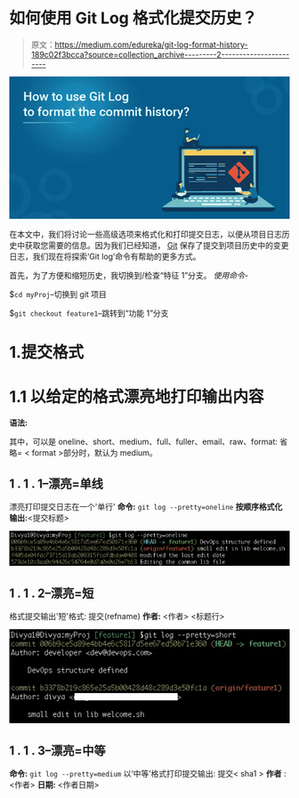 # 如何使用 Git Log 格式化提交历史？

> 原文：<https://medium.com/edureka/git-log-format-history-189c02f3bcca?source=collection_archive---------2----------------------->

![](img/a7dd382a39dce2ad045b4c507a7a75f5.png)

在本文中，我们将讨论一些高级选项来格式化和打印提交日志，以便从项目日志历史中获取您需要的信息。因为我们已经知道， [Git](https://www.edureka.co/blog/git-tutorial/) 保存了提交到项目历史中的变更日志，我们现在将探索‘Git log’命令有帮助的更多方式。

首先，为了方便和缩短历史，我切换到/检查“特征 1”分支。
*使用命令-*

$`cd myProj`–切换到 git 项目

$`git checkout feature1`–跳转到“功能 1”分支

# 1.提交格式

# 1.1 以给定的格式漂亮地打印输出内容

**语法:**

其中，<format>可以是 oneline、short、medium、full、fuller、email、raw、format: <string>省略= < format >部分时，默认为 medium。</string></format>

## 1 . 1 . 1–漂亮=单线

漂亮打印提交日志在一个'单行'
**命令:** `git log --pretty=oneline`
**按顺序格式化输出:**<sha1><ref names><提交标题>

![](img/fd729da2d6856627c0f392194fe79cb4.png)

## 1 . 1 . 2–漂亮=短

格式提交输出'短'格式:
提交<sha1>(refname)
**作者:** <作者>
<标题行>

![](img/b585a5fbf073a40aee26df59a9d29fe5.png)

## 1 . 1 . 3–漂亮=中等

**命令:** `git log --pretty=medium`
以‘中等’格式打印提交输出:
提交< sha1 >
**作者** : <作者>
**日期:** <作者日期>

<title line=""></p><p id="9839" class="pw-post-body-paragraph il im hh in b io ip iq ir is it iu iv iw ix iy iz ja jb jc jd je jf jg jh ji ha bi translated"><full commit="" message=""/></p><figure class="lh li lj lk fd ii er es paragraph-image"><div class="er es lq"><img src="img/616d2c4d6df212150440e7c46c0c3239.png" data-original-src="https://miro.medium.com/v2/resize:fit:1098/format:webp/0*Iyzb9QGLDckX-NHY.png"/></div></figure><h2 id="21d3" class="ks jq hh bd jr kt ku kv jv kw kx ky jz iw kz la kd ja lb lc kh je ld le kl lf bi translated">1 . 1 . 4–漂亮=饱满</h2><p id="68be" class="pw-post-body-paragraph il im hh in b io kn iq ir is ko iu iv iw kp iy iz ja kq jc jd je kr jg jh ji ha bi translated">命令:<code class="du jl jm jn jo b">git log --pretty=full</code> <br/>输出格式为:<br/>提交<sha1>(ref name)<br/><strong class="in hi">作者:</strong> <作者> <br/> <strong class="in hi">提交:</strong> <提交者></p><p id="15ba" class="pw-post-body-paragraph il im hh in b io ip iq ir is it iu iv iw ix iy iz ja jb jc jd je jf jg jh ji ha bi translated"><title line=""/></p><p id="001a" class="pw-post-body-paragraph il im hh in b io ip iq ir is it iu iv iw ix iy iz ja jb jc jd je jf jg jh ji ha bi translated"><full commit="" message=""/></p><figure class="lh li lj lk fd ii er es paragraph-image"><div class="er es lr"><img src="img/046be6c2b65933f66530074c17b8ac4d.png" data-original-src="https://miro.medium.com/v2/resize:fit:1344/format:webp/0*oybrY9mW1QC6u9Vp.png"/></div></figure><h2 id="6c37" class="ks jq hh bd jr kt ku kv jv kw kx ky jz iw kz la kd ja lb lc kh je ld le kl lf bi translated">1 . 1 . 5–漂亮=丰满</h2><p id="2c6d" class="pw-post-body-paragraph il im hh in b io kn iq ir is ko iu iv iw kp iy iz ja kq jc jd je kr jg jh ji ha bi translated"><strong class="in hi">命令:</strong> <code class="du jl jm jn jo b">git log --pretty=fuller</code> <br/>提交:<>(refname)<br/><strong class="in hi">作者:</strong>><strong class="in hi">作者日期</strong> : <作者日期> <br/> <strong class="in hi">提交:</strong> <提交者> <br/> <strong class="in hi">提交日期:</strong> <提交者</p><p id="8cd6" class="pw-post-body-paragraph il im hh in b io ip iq ir is it iu iv iw ix iy iz ja jb jc jd je jf jg jh ji ha bi translated"><title line=""/></p><p id="c253" class="pw-post-body-paragraph il im hh in b io ip iq ir is it iu iv iw ix iy iz ja jb jc jd je jf jg jh ji ha bi translated"><full commit="" message=""/></p><figure class="lh li lj lk fd ii er es paragraph-image"><div class="er es ls"><img src="img/553097345d397b6f12bf0905212a4e8a.png" data-original-src="https://miro.medium.com/v2/resize:fit:1086/format:webp/0*xYx6fpiLf97pQcJm.png"/></div></figure><h2 id="5aea" class="ks jq hh bd jr kt ku kv jv kw kx ky jz iw kz la kd ja lb lc kh je ld le kl lf bi translated">1 . 1 . 6–漂亮=电子邮件</h2><p id="30ff" class="pw-post-body-paragraph il im hh in b io kn iq ir is ko iu iv iw kp iy iz ja kq jc jd je kr jg jh ji ha bi translated">命令:<code class="du jl jm jn jo b">git log --pretty=email</code> <br/>打印日志以邮件样式格式输出:<br/>From<><Date><br/><strong class="in hi">From:</strong><作者> <br/> <strong class="in hi"> Date: </strong> <作者日期> <br/> <strong class="in hi">主题:</strong>【补丁】<标题行></p><p id="ce2e" class="pw-post-body-paragraph il im hh in b io ip iq ir is it iu iv iw ix iy iz ja jb jc jd je jf jg jh ji ha bi translated"><full commit="" message=""/></p><figure class="lh li lj lk fd ii er es paragraph-image"><div class="er es lt"><img src="img/f4d98d06a80c33dc2b027121b7d07d4f.png" data-original-src="https://miro.medium.com/v2/resize:fit:1134/format:webp/0*uB1GuxJojgMc7dbP.png"/></div></figure><h2 id="5412" class="ks jq hh bd jr kt ku kv jv kw kx ky jz iw kz la kd ja lb lc kh je ld le kl lf bi translated">1 . 1 . 7–漂亮=原始</h2><p id="f904" class="pw-post-body-paragraph il im hh in b io kn iq ir is ko iu iv iw kp iy iz ja kq jc jd je kr jg jh ji ha bi translated">命令:<code class="du jl jm jn jo b">git log --pretty=raw</code> <br/>原始日志输出格式显示了存储在提交对象中的整个提交。<br/>提交< sha-1 ></p><p id="83e9" class="pw-post-body-paragraph il im hh in b io ip iq ir is it iu iv iw ix iy iz ja jb jc jd je jf jg jh ji ha bi translated"><title line=""/></p><p id="2649" class="pw-post-body-paragraph il im hh in b io ip iq ir is it iu iv iw ix iy iz ja jb jc jd je jf jg jh ji ha bi translated"><full commit="" message=""/></p><figure class="lh li lj lk fd ii er es paragraph-image"><div role="button" tabindex="0" class="ll lm di ln bf lo"><div class="er es lu"><img src="img/09881c1d98df40cf863057a9d09119a0.png" data-original-src="https://miro.medium.com/v2/resize:fit:912/format:webp/0*FGvcv9_vnOGSKP_p.png"/></div></div></figure><h2 id="8215" class="ks jq hh bd jr kt ku kv jv kw kx ky jz iw kz la kd ja lb lc kh je ld le kl lf bi translated">1 . 1 . 8–格式:<string>:自定义格式</string></h2><p id="ed00" class="pw-post-body-paragraph il im hh in b io kn iq ir is ko iu iv iw kp iy iz ja kq jc jd je kr jg jh ji ha bi translated">该格式允许您指定要在提交输出日志中打印提交对象的哪些信息<br/>让我们考虑该选项提供的各种占位符，就像借助代码片段的“C printf”函数一样:</p><p id="729b" class="pw-post-body-paragraph il im hh in b io ip iq ir is it iu iv iw ix iy iz ja jb jc jd je jf jg jh ji ha bi translated">命令:<code class="du jl jm jn jo b">git log --pretty=format:"%h %ad | %s %d [%an]" --date=short</code> <br/> <strong class="in hi">输出格式:</strong> <br/> < sha-1 > <作者日期> | <提交标题> <引用名称>【作者名称】</p><figure class="lh li lj lk fd ii er es paragraph-image"><div role="button" tabindex="0" class="ll lm di ln bf lo"><div class="er es lv"><img src="img/4de1957bf8ce4ad307bb215753a1850c.png" data-original-src="https://miro.medium.com/v2/resize:fit:1400/format:webp/0*CVVy6kXljZkVoABW.png"/></div></div></figure><p id="9b78" class="pw-post-body-paragraph il im hh in b io ip iq ir is it iu iv iw ix iy iz ja jb jc jd je jf jg jh ji ha bi translated"><strong class="in hi">% H</strong>= shorted hash-id/sha1 commit ids<br/><strong class="in hi">% H</strong>= long sha-1 ids<br/><strong class="in hi">% ad</strong>=创作日期<br/> <strong class="in hi"> %s </strong> =提交主题标题行<br/><strong class="in hi">% d</strong>=引用指针(分支、标签)名称<br/><strong class="in hi">% an</strong>=作者名称<br/><strong class="in hi">–日期</strong>=短</p><p id="e14c" class="pw-post-body-paragraph il im hh in b io ip iq ir is it iu iv iw ix iy iz ja jb jc jd je jf jg jh ji ha bi translated">现在，让这个输出更人性化，用颜色怎么样？<br/> <strong class="in hi">命令:</strong> <br/> <code class="du jl jm jn jo b">git log --pretty=format:"%C(yellow)%h%Creset %ad | %Cgreen%s%Creset %Cred%d%Creset %Cblue[%an]" --date=short</code></p><figure class="lh li lj lk fd ii er es paragraph-image"><div role="button" tabindex="0" class="ll lm di ln bf lo"><div class="er es lw"><img src="img/9b65f19409801157797b812ab70d8767.png" data-original-src="https://miro.medium.com/v2/resize:fit:1400/format:webp/0*5ArvHg3a0ThcUf6R.png"/></div></div></figure><p id="193b" class="pw-post-body-paragraph il im hh in b io ip iq ir is it iu iv iw ix iy iz ja jb jc jd je jf jg jh ji ha bi translated">上述代码片段中使用的其他占位符有:<br/> <strong class="in hi"> %C(黄色)</strong>:将以下字符串变为黄色<br/> <strong class="in hi"> %Creset </strong>:将以下字符串重置回默认(白色)颜色<br/> <strong class="in hi"> %Cgreen </strong>:将以下字符串更改为绿色<br/> <strong class="in hi"> %Cred: </strong>将以下字符串更改为红色<br/> <strong class="in hi"> %Cblue: 【T68</strong></p><p id="31d1" class="pw-post-body-paragraph il im hh in b io ip iq ir is it iu iv iw ix iy iz ja jb jc jd je jf jg jh ji ha bi translated">您不必每次都记住并写出整个命令，只需使用一个短名称作为<a class="ae jj" href="https://git-scm.com/book/en/v2/Git-Basics-Git-Aliases" rel="noopener ugc nofollow" target="_blank"> git 别名</a>如下所示:<br/> <strong class="in hi">命令:</strong> <br/> <code class="du jl jm jn jo b">git config --global alias.c-hist 'log --pretty=format:"%C(yellow)%h%Creset %ad | %Cgreen%s%Creset %Cred%d%Creset %Cblue[%an]" --date=short'</code></p><p id="4e8b" class="pw-post-body-paragraph il im hh in b io ip iq ir is it iu iv iw ix iy iz ja jb jc jd je jf jg jh ji ha bi translated"><em class="jk"> "c-hist" </em>代表<strong class="in hi"> c </strong>定制的- <strong class="in hi"> hist </strong> ory <br/>因此，正如您所观察到的，我正在用这些值设置我的全局<a class="ae jj" href="https://git-scm.com/book/en/v2/Customizing-Git-Git-Configuration" rel="noopener ugc nofollow" target="_blank"> git 配置</a>文件。</p><p id="4c3f" class="pw-post-body-paragraph il im hh in b io ip iq ir is it iu iv iw ix iy iz ja jb jc jd je jf jg jh ji ha bi translated">现在，要查看当前分支的历史记录，你所要做的就是运行命令，就像这样:<br/> <strong class="in hi">命令:</strong> <code class="du jl jm jn jo b">git c-hist</code></p><figure class="lh li lj lk fd ii er es paragraph-image"><div role="button" tabindex="0" class="ll lm di ln bf lo"><div class="er es lx"><img src="img/da87b7ce0fee84fe5ac20d464302f3ac.png" data-original-src="https://miro.medium.com/v2/resize:fit:1400/format:webp/0*-tPzTyQyAYpvYb02.png"/></div></div></figure><h1 id="d5d8" class="jp jq hh bd jr js jt ju jv jw jx jy jz ka kb kc kd ke kf kg kh ki kj kk kl km bi translated">1.2–abbrev-commit:缩短 git 提交哈希 id</h1><p id="d7d8" class="pw-post-body-paragraph il im hh in b io kn iq ir is ko iu iv iw kp iy iz ja kq jc jd je kr jg jh ji ha bi translated"><strong class="in hi">命令:</strong> <code class="du jl jm jn jo b">git log --abbrev-commit</code> <br/>完整的 40 字节十六进制提交对象名被缩短为默认的 7 字节。</p><figure class="lh li lj lk fd ii er es paragraph-image"><div class="er es ly"><img src="img/1fd7be77d401fe19fd025488c6a99f69.png" data-original-src="https://miro.medium.com/v2/resize:fit:928/format:webp/0*h-UlpAs8VhD8HYwC.png"/></div></figure><p id="f116" class="pw-post-body-paragraph il im hh in b io ip iq ir is it iu iv iw ix iy iz ja jb jc jd je jf jg jh ji ha bi translated">为了方便查看，让我们用“<code class="du jl jm jn jo b">--oneline</code>”选项来组合它，就像这样:<br/> <strong class="in hi">命令:</strong> <code class="du jl jm jn jo b">git log --abbrev-commit --oneline</code></p><figure class="lh li lj lk fd ii er es paragraph-image"><div class="er es lz"><img src="img/bd10ce5461886dda3a19fc60dddbb868.png" data-original-src="https://miro.medium.com/v2/resize:fit:1106/format:webp/0*7sgnXGZNjeYacdJ_.png"/></div></figure><p id="65b3" class="pw-post-body-paragraph il im hh in b io ip iq ir is it iu iv iw ix iy iz ja jb jc jd je jf jg jh ji ha bi translated">更精彩的是，还可以使用'–abbrev =<n>'选项指定 sha-1 ids 的字节长度，如下图:<br/> <strong class="in hi">命令:</strong> <code class="du jl jm jn jo b">git log --abbrev-commit --abbrev=5 --oneline</code></n></p><figure class="lh li lj lk fd ii er es paragraph-image"><div class="er es ma"><img src="img/839949bdae94882764d334be3681c024.png" data-original-src="https://miro.medium.com/v2/resize:fit:1236/format:webp/0*xdsChHsnxKcqU4AF.png"/></div></figure><p id="6d25" class="pw-post-body-paragraph il im hh in b io ip iq ir is it iu iv iw ix iy iz ja jb jc jd je jf jg jh ji ha bi translated">显然，突出显示的 sha-1 id 减少到了 5 字节大小。</p><h1 id="6fb3" class="jp jq hh bd jr js jt ju jv jw jx jy jz ka kb kc kd ke kf kg kh ki kj kk kl km bi translated">1.3–无缩写提交</h1><p id="681a" class="pw-post-body-paragraph il im hh in b io kn iq ir is ko iu iv iw kp iy iz ja kq jc jd je kr jg jh ji ha bi translated">显示完整的 40 字节十六进制提交对象名。<br/>这否定了<strong class="in hi">–abbrev-commit</strong>和那些隐含它的选项，如“–one line”。<br/> <strong class="in hi">命令:</strong> <code class="du jl jm jn jo b">git log --pretty=oneline --no-abbrev-commit</code></p><figure class="lh li lj lk fd ii er es paragraph-image"><div role="button" tabindex="0" class="ll lm di ln bf lo"><div class="er es mb"><img src="img/d2754bbda0af5d8e758167d7c1e99f1c.png" data-original-src="https://miro.medium.com/v2/resize:fit:1400/format:webp/0*wwlVP1DgraxZ3aOI.png"/></div></div></figure><h1 id="cab6" class="jp jq hh bd jr js jt ju jv jw jx jy jz ka kb kc kd ke kf kg kh ki kj kk kl km bi translated">1.4–相对日期</h1><p id="7542" class="pw-post-body-paragraph il im hh in b io kn iq ir is ko iu iv iw kp iy iz ja kq jc jd je kr jg jh ji ha bi translated"><strong class="in hi">命令:</strong></p><figure class="lh li lj lk fd ii er es paragraph-image"><div class="er es mc"><img src="img/36e3003f66f7d557c5825aea5f2efdab.png" data-original-src="https://miro.medium.com/v2/resize:fit:1084/format:webp/0*btN-GJQ7GUY_9WQX.png"/></div></figure><p id="1f9b" class="pw-post-body-paragraph il im hh in b io ip iq ir is it iu iv iw ix iy iz ja jb jc jd je jf jg jh ji ha bi translated">请注意，这个突出显示的时间会随着您在系统上执行命令的时间而变化。</p><h1 id="4a25" class="jp jq hh bd jr js jt ju jv jw jx jy jz ka kb kc kd ke kf kg kh ki kj kk kl km bi translated">1.5–日期= <format/></h1><p id="e963" class="pw-post-body-paragraph il im hh in b io kn iq ir is ko iu iv iw kp iy iz ja kq jc jd je kr jg jh ji ha bi translated">您还可以使用以下任何格式选项来格式化提交日志日期:</p><h2 id="075a" class="ks jq hh bd jr kt ku kv jv kw kx ky jz iw kz la kd ja lb lc kh je ld le kl lf bi translated">日期=相对日期</h2><p id="736d" class="pw-post-body-paragraph il im hh in b io kn iq ir is ko iu iv iw kp iy iz ja kq jc jd je kr jg jh ji ha bi translated"><strong class="in hi">命令</strong> : <code class="du jl jm jn jo b">git log --date=relative</code> <br/>与上述命令“<code class="du jl jm jn jo b">git log --relative-date</code>”同义，打印相同的提交。</p><h2 id="72d3" class="ks jq hh bd jr kt ku kv jv kw kx ky jz iw kz la kd ja lb lc kh je ld le kl lf bi translated">日期=当地时间</h2><p id="8b87" class="pw-post-body-paragraph il im hh in b io kn iq ir is ko iu iv iw kp iy iz ja kq jc jd je kr jg jh ji ha bi translated"><strong class="in hi">命令</strong> : <code class="du jl jm jn jo b">git log --date=local</code></p><figure class="lh li lj lk fd ii er es paragraph-image"><div class="er es md"><img src="img/72c7a7279c794435c65479b6088c274d.png" data-original-src="https://miro.medium.com/v2/resize:fit:1352/format:webp/0*iRGtCAyy474iPpO9.png"/></div></figure><h2 id="81d8" class="ks jq hh bd jr kt ku kv jv kw kx ky jz iw kz la kd ja lb lc kh je ld le kl lf bi translated">1 . 5 . 3–日期=iso</h2><p id="6978" class="pw-post-body-paragraph il im hh in b io kn iq ir is ko iu iv iw kp iy iz ja kq jc jd je kr jg jh ji ha bi translated"><strong class="in hi">命令:</strong></p><figure class="lh li lj lk fd ii er es paragraph-image"><div class="er es me"><img src="img/ce17834cc8de49b38f17d638192d1f72.png" data-original-src="https://miro.medium.com/v2/resize:fit:1350/format:webp/0*uu-NwB8eXDb5d1-v.png"/></div></figure><h2 id="f087" class="ks jq hh bd jr kt ku kv jv kw kx ky jz iw kz la kd ja lb lc kh je ld le kl lf bi translated">1 . 5 . 4–日期= iso-严格</h2><p id="5b63" class="pw-post-body-paragraph il im hh in b io kn iq ir is ko iu iv iw kp iy iz ja kq jc jd je kr jg jh ji ha bi translated"><strong class="in hi">命令:</strong></p><figure class="lh li lj lk fd ii er es paragraph-image"><div class="er es md"><img src="img/08f26d7ac70f46b78f62d2bc79ec67da.png" data-original-src="https://miro.medium.com/v2/resize:fit:1352/format:webp/0*aDO46iYXfnAU1NED.png"/></div></figure><h2 id="955a" class="ks jq hh bd jr kt ku kv jv kw kx ky jz iw kz la kd ja lb lc kh je ld le kl lf bi translated">日期=rfc</h2><p id="cfd5" class="pw-post-body-paragraph il im hh in b io kn iq ir is ko iu iv iw kp iy iz ja kq jc jd je kr jg jh ji ha bi translated"><strong class="in hi">命令:</strong></p><figure class="lh li lj lk fd ii er es paragraph-image"><div class="er es me"><img src="img/defeb3ffd341f042ca9e496a32db3fb8.png" data-original-src="https://miro.medium.com/v2/resize:fit:1350/format:webp/0*8wOs5ulf_E5aJtmo.png"/></div></figure><h2 id="bf84" class="ks jq hh bd jr kt ku kv jv kw kx ky jz iw kz la kd ja lb lc kh je ld le kl lf bi translated">1 . 5 . 6–日期=短</h2><p id="8cb9" class="pw-post-body-paragraph il im hh in b io kn iq ir is ko iu iv iw kp iy iz ja kq jc jd je kr jg jh ji ha bi translated"><strong class="in hi">命令:</strong></p><figure class="lh li lj lk fd ii er es paragraph-image"><div class="er es md"><img src="img/bea753a6fa4349181a315df23344f350.png" data-original-src="https://miro.medium.com/v2/resize:fit:1352/format:webp/0*c3A02iupRXk3zRCS.png"/></div></figure><h2 id="d148" class="ks jq hh bd jr kt ku kv jv kw kx ky jz iw kz la kd ja lb lc kh je ld le kl lf bi translated">1 . 5 . 7–date = raw(以秒为单位显示日期)</h2><p id="9a6a" class="pw-post-body-paragraph il im hh in b io kn iq ir is ko iu iv iw kp iy iz ja kq jc jd je kr jg jh ji ha bi translated"><strong class="in hi">命令:</strong> <code class="du jl jm jn jo b">git log --date=raw</code> <br/>打印从<a class="ae jj" href="https://www.epochconverter.com/" rel="noopener ugc nofollow" target="_blank"> unix epoc </a>时间(1970 年 1 月 1 日)开始的秒数，后跟时区。</p><figure class="lh li lj lk fd ii er es paragraph-image"><div class="er es me"><img src="img/6cc0f507cdd72456300c8638849df699.png" data-original-src="https://miro.medium.com/v2/resize:fit:1350/format:webp/0*L7-CNcTh_MwCfuxQ.png"/></div></figure><h2 id="058f" class="ks jq hh bd jr kt ku kv jv kw kx ky jz iw kz la kd ja lb lc kh je ld le kl lf bi translated">日期=人</h2><p id="d025" class="pw-post-body-paragraph il im hh in b io kn iq ir is ko iu iv iw kp iy iz ja kq jc jd je kr jg jh ji ha bi translated"><strong class="in hi">命令:</strong></p><figure class="lh li lj lk fd ii er es paragraph-image"><div role="button" tabindex="0" class="ll lm di ln bf lo"><div class="er es mf"><img src="img/12334fa0ca7d9a00f8a53635388b0e5d.png" data-original-src="https://miro.medium.com/v2/resize:fit:1400/format:webp/0*d_p6SbdPulQldq7W.png"/></div></div></figure><figure class="lh li lj lk fd ii er es paragraph-image"><div class="er es lr"><img src="img/2f3163fe2ec1b2361e49b950d02f4d05.png" data-original-src="https://miro.medium.com/v2/resize:fit:1344/format:webp/0*vlOtBEEILONFy1HP.png"/></div></figure><h2 id="1ac8" class="ks jq hh bd jr kt ku kv jv kw kx ky jz iw kz la kd ja lb lc kh je ld le kl lf bi translated">1 . 5 . 9–日期=unix</h2><p id="69b3" class="pw-post-body-paragraph il im hh in b io kn iq ir is ko iu iv iw kp iy iz ja kq jc jd je kr jg jh ji ha bi translated">将日期显示为<a class="ae jj" href="https://www.epochconverter.com/" rel="noopener ugc nofollow" target="_blank">UNIX EPOC</a>(UTC)时间。<br/>命令:<code class="du jl jm jn jo b">git log --date=unix</code></p><figure class="lh li lj lk fd ii er es paragraph-image"><div class="er es mg"><img src="img/591b0e650fab2232f5e64b8e88037549.png" data-original-src="https://miro.medium.com/v2/resize:fit:1346/format:webp/0*U_vQhJDXHmc_Zxr3.png"/></div></figure><h1 id="d582" class="jp jq hh bd jr js jt ju jv jw jx jy jz ka kb kc kd ke kf kg kh ki kj kk kl km bi translated">1.6–父母</h1><p id="f88a" class="pw-post-body-paragraph il im hh in b io kn iq ir is ko iu iv iw kp iy iz ja kq jc jd je kr jg jh ji ha bi translated">还以下列格式打印每个提交的父级:<commit> <parent and="" parents=""> <br/> <strong class="in hi">命令:</strong> <code class="du jl jm jn jo b">git log --parents</code> <br/> <strong class="in hi"> Oneliner 输出命令:</strong> <code class="du jl jm jn jo b">git log --parents --oneline</code></parent></commit></p><figure class="lh li lj lk fd ii er es paragraph-image"><div class="er es mh"><img src="img/44702dcf112c7f108412d80ff6359ba6.png" data-original-src="https://miro.medium.com/v2/resize:fit:1252/format:webp/0*1Vpeyg3aauQc0d1a.png"/></div></figure><p id="7044" class="pw-post-body-paragraph il im hh in b io ip iq ir is it iu iv iw ix iy iz ja jb jc jd je jf jg jh ji ha bi translated">需要注意的要点:<br/> <strong class="in hi"> C366419 </strong>是一个合并提交，因此有两个父级，分别是:<em class="jk"> feeb30c </em>和<em class="jk"> 4920adc </em> <br/>同样；<br/> <strong class="in hi"> 1d67b50 </strong>是一个合并提交，由<em class="jk"> f2ff2e4 </em>和<em class="jk">abb 694 b</em><br/><strong class="in hi">078 F9 F5</strong>合并而成，由<em class="jk"> 9a2412e </em>和<em class="jk"> ab3a5e5 </em> <br/>合并而成，而<strong class="in hi"> 86792c6 </strong>是初始提交，因此没有</p><h1 id="ff72" class="jp jq hh bd jr js jt ju jv jw jx jy jz ka kb kc kd ke kf kg kh ki kj kk kl km bi translated">1.7–儿童</h1><p id="cde6" class="pw-post-body-paragraph il im hh in b io kn iq ir is ko iu iv iw kp iy iz ja kq jc jd je kr jg jh ji ha bi translated">打印<commit> <children> <br/> <strong class="in hi">表单中的子命令:</strong> <code class="du jl jm jn jo b">git log --children --oneline</code></children></commit></p><figure class="lh li lj lk fd ii er es paragraph-image"><div class="er es mi"><img src="img/8088d7e23bd83ac4ea3639dc2b6d7739.png" data-original-src="https://miro.medium.com/v2/resize:fit:1310/format:webp/0*XLHs6MacHAC50eHH.png"/></div></figure><p id="bdbb" class="pw-post-body-paragraph il im hh in b io ip iq ir is it iu iv iw ix iy iz ja jb jc jd je jf jg jh ji ha bi translated">注意 : <br/> 006b9ce 是最近一次提交，因此还没有子提交对象。您在这个分支上进行的下一个更改和提交将是这个最新 sha-1 id 的子提交对象。</p><h1 id="7030" class="jp jq hh bd jr js jt ju jv jw jx jy jz ka kb kc kd ke kf kg kh ki kj kk kl km bi translated">1.8–图表</h1><p id="8790" class="pw-post-body-paragraph il im hh in b io kn iq ir is ko iu iv iw kp iy iz ja kq jc jd je kr jg jh ji ha bi translated">绘制 sha-1 ids 之前的提交历史的基于文本的图形表示。<br/> <strong class="in hi">命令:</strong> <code class="du jl jm jn jo b">git log --graph</code> <br/> <strong class="in hi">改进型单机输出:</strong> <code class="du jl jm jn jo b">git log --graph --oneline</code></p><figure class="lh li lj lk fd ii er es paragraph-image"><div class="er es mj"><img src="img/d0a0a18fdd8fc63b901a2c1abb11bc0c.png" data-original-src="https://miro.medium.com/v2/resize:fit:1142/format:webp/0*kTiQdp4ZKAWvk_lx.png"/></div></figure><p id="40ea" class="pw-post-body-paragraph il im hh in b io ip iq ir is it iu iv iw ix iy iz ja jb jc jd je jf jg jh ji ha bi translated">这让您了解何时、如何以及为什么将和其他分支合并到当前检出的分支中。</p><h1 id="f49a" class="jp jq hh bd jr js jt ju jv jw jx jy jz ka kb kc kd ke kf kg kh ki kj kk kl km bi translated">1.9–显示线性分隔线</h1><p id="a730" class="pw-post-body-paragraph il im hh in b io kn iq ir is ko iu iv iw kp iy iz ja kq jc jd je kr jg jh ji ha bi translated">命令:<code class="du jl jm jn jo b">git log --show-linear-break</code> <br/>这是一个有用的命令，用来表示不属于一个线性分支的两个连续提交之间的障碍，换句话说就是来自不同分支的提交。</p><figure class="lh li lj lk fd ii er es paragraph-image"><div class="er es mk"><img src="img/1161ad56f0dbadc3f625eb855d03375b.png" data-original-src="https://miro.medium.com/v2/resize:fit:1130/format:webp/0*hj6DWOQui1fW79qZ.png"/></div></figure><p id="bbfc" class="pw-post-body-paragraph il im hh in b io ip iq ir is it iu iv iw ix iy iz ja jb jc jd je jf jg jh ji ha bi translated">将上面的输出与“git log–graph”命令输出进行比较，该命令输出清楚地显示了“线性中断”提交是如何合并的。</p><h1 id="d971" class="jp jq hh bd jr js jt ju jv jw jx jy jz ka kb kc kd ke kf kg kh ki kj kk kl km bi translated">额外收获:总结 git 日志输出:“git shortlog”</h1><p id="1bfe" class="pw-post-body-paragraph il im hh in b io kn iq ir is ko iu iv iw kp iy iz ja kq jc jd je kr jg jh ji ha bi translated">命令按作者对提交日志进行分类，并打印一个概述摘要，指出每个作者所做的提交。<br/>命令:<code class="du jl jm jn jo b">git log shortlog</code></p><figure class="lh li lj lk fd ii er es paragraph-image"><div class="er es ml"><img src="img/d9daea6179c4cfdf8d92675d9573405c.png" data-original-src="https://miro.medium.com/v2/resize:fit:1036/format:webp/0*u41421_JqOlMuGQL.png"/></div></figure><p id="c233" class="pw-post-body-paragraph il im hh in b io ip iq ir is it iu iv iw ix iy iz ja jb jc jd je jf jg jh ji ha bi translated"><strong class="in hi">命令</strong> : <code class="du jl jm jn jo b">git log shortlog -s</code> <br/> -s 代表 summary，抑制提交描述，只打印每个作者的提交数，如下所示:</p><figure class="lh li lj lk fd ii er es paragraph-image"><div class="er es mm"><img src="img/6022862ef5016ebe2d9b2ba879ba1f68.png" data-original-src="https://miro.medium.com/v2/resize:fit:744/format:webp/0*vpxh6v1pJhelbC4a.png"/></div></figure><p id="ccfe" class="pw-post-body-paragraph il im hh in b io ip iq ir is it iu iv iw ix iy iz ja jb jc jd je jf jg jh ji ha bi translated">此外，您还可以使用'<code class="du jl jm jn jo b">--pretty=format</code>'选项<br/>下讨论的相同占位符来格式化输出。尝试命令:<code class="du jl jm jn jo b">git shortlog --format="%h | %s"</code></p><figure class="lh li lj lk fd ii er es paragraph-image"><div class="er es mn"><img src="img/b00c5fb28a4911ab59730d8eec7267a9.png" data-original-src="https://miro.medium.com/v2/resize:fit:1002/format:webp/0*uyUn8tOY9nu8jJOr.png"/></div></figure><p id="285a" class="pw-post-body-paragraph il im hh in b io ip iq ir is it iu iv iw ix iy iz ja jb jc jd je jf jg jh ji ha bi translated">因此，您应该同意这个输出更有意义，因为它显示了每个作者的<sha-1> id 和<commit title="">以及提交总数。</commit></sha-1></p><p id="6326" class="pw-post-body-paragraph il im hh in b io ip iq ir is it iu iv iw ix iy iz ja jb jc jd je jf jg jh ji ha bi translated"><strong class="in hi">注意</strong> : <em class="jk">有趣的是，您可以非常容易地找到进行特定提交的分支。值得在以后的文章中深入讨论这个问题。</em></p><p id="72f8" class="pw-post-body-paragraph il im hh in b io ip iq ir is it iu iv iw ix iy iz ja jb jc jd je jf jg jh ji ha bi translated">至此，我们结束了这个 Git 日志格式的历史博客，我希望你会发现它很有用。</p><p id="6818" class="pw-post-body-paragraph il im hh in b io ip iq ir is it iu iv iw ix iy iz ja jb jc jd je jf jg jh ji ha bi translated">在这篇文章中，我们学习了一些格式化技术，以一种更加定制和用户友好的方式打印项目信息。现在，您应该知道如何有效地使用“git log”命令的参数，从提交的历史中提取您需要的关于源代码的任何信息。就这样，我们结束了这篇文章，我希望你发现它的信息。</p><p id="cf6d" class="pw-post-body-paragraph il im hh in b io ip iq ir is it iu iv iw ix iy iz ja jb jc jd je jf jg jh ji ha bi translated">如果你想查看更多关于人工智能、DevOps、道德黑客等市场最热门技术的文章，那么你可以参考<a class="ae jj" href="https://www.edureka.co/blog/git-format-commit-history" rel="noopener ugc nofollow" target="_blank"> Edureka 的官方网站。</a></p><p id="65a2" class="pw-post-body-paragraph il im hh in b io ip iq ir is it iu iv iw ix iy iz ja jb jc jd je jf jg jh ji ha bi translated">请留意本系列中解释 DevOps 各个方面的其他文章。</p><blockquote class="mo mp mq"><p id="64a9" class="il im jk in b io ip iq ir is it iu iv mr ix iy iz ms jb jc jd mt jf jg jh ji ha bi translated"><em class="hh"> 1。</em>T22<em class="hh">devo PS 教程</em></p><p id="9b60" class="il im jk in b io ip iq ir is it iu iv mr ix iy iz ms jb jc jd mt jf jg jh ji ha bi translated"><em class="hh"> 2。</em> <a class="ae jj" rel="noopener" href="/edureka/git-tutorial-da652b566ece"> <em class="hh"> Git 教程</em> </a></p><p id="c9ba" class="il im jk in b io ip iq ir is it iu iv mr ix iy iz ms jb jc jd mt jf jg jh ji ha bi translated"><em class="hh"> 3。</em> <a class="ae jj" rel="noopener" href="/edureka/jenkins-tutorial-68110a2b4bb3"> <em class="hh">詹金斯教程</em> </a></p><p id="4dbe" class="il im jk in b io ip iq ir is it iu iv mr ix iy iz ms jb jc jd mt jf jg jh ji ha bi translated"><em class="hh"> 4。</em> <a class="ae jj" rel="noopener" href="/edureka/docker-tutorial-9a6a6140d917"> <em class="hh">码头工人教程</em> </a></p><p id="5048" class="il im jk in b io ip iq ir is it iu iv mr ix iy iz ms jb jc jd mt jf jg jh ji ha bi translated"><em class="hh"> 5。</em> <a class="ae jj" rel="noopener" href="/edureka/ansible-tutorial-9a6794a49b23"> <em class="hh"> Ansible 教程</em> </a></p><p id="db6c" class="il im jk in b io ip iq ir is it iu iv mr ix iy iz ms jb jc jd mt jf jg jh ji ha bi translated"><em class="hh"> 6。</em> <a class="ae jj" rel="noopener" href="/edureka/puppet-tutorial-848861e45cc2"> <em class="hh">傀儡教程</em> </a></p><p id="3f57" class="il im jk in b io ip iq ir is it iu iv mr ix iy iz ms jb jc jd mt jf jg jh ji ha bi translated"><em class="hh"> 7。</em> <a class="ae jj" rel="noopener" href="/edureka/chef-tutorial-8205607f4564"> <em class="hh">厨师教程</em> </a></p><p id="e600" class="il im jk in b io ip iq ir is it iu iv mr ix iy iz ms jb jc jd mt jf jg jh ji ha bi translated"><em class="hh"> 8。</em> <a class="ae jj" rel="noopener" href="/edureka/nagios-tutorial-e63e2a744cc8"> <em class="hh"> Nagios 教程</em> </a></p><p id="11c5" class="il im jk in b io ip iq ir is it iu iv mr ix iy iz ms jb jc jd mt jf jg jh ji ha bi translated">9。 <a class="ae jj" rel="noopener" href="/edureka/devops-tools-56e7d68994af"> <em class="hh">如何编排 DevOps 工具？</em></a></p><p id="a45a" class="il im jk in b io ip iq ir is it iu iv mr ix iy iz ms jb jc jd mt jf jg jh ji ha bi translated"><em class="hh"> 10。</em> <a class="ae jj" rel="noopener" href="/edureka/continuous-delivery-5ca2358aedd8"> <em class="hh">连续交货</em> </a></p><p id="4707" class="il im jk in b io ip iq ir is it iu iv mr ix iy iz ms jb jc jd mt jf jg jh ji ha bi translated"><em class="hh"> 11。</em> <a class="ae jj" rel="noopener" href="/edureka/continuous-integration-615325cfeeac"> <em class="hh">持续集成</em> </a></p><p id="d813" class="il im jk in b io ip iq ir is it iu iv mr ix iy iz ms jb jc jd mt jf jg jh ji ha bi translated"><em class="hh"> 12。</em> <a class="ae jj" rel="noopener" href="/edureka/continuous-deployment-b03df3e3c44c"> <em class="hh">连续部署</em> </a></p><p id="09d3" class="il im jk in b io ip iq ir is it iu iv mr ix iy iz ms jb jc jd mt jf jg jh ji ha bi translated"><em class="hh"> 13。</em> <a class="ae jj" rel="noopener" href="/edureka/continuous-delivery-vs-continuous-deployment-5375642865a"> <em class="hh">连续交付 vs 连续部署</em> </a></p><p id="a767" class="il im jk in b io ip iq ir is it iu iv mr ix iy iz ms jb jc jd mt jf jg jh ji ha bi translated"><em class="hh"> 14。</em> <a class="ae jj" rel="noopener" href="/edureka/ci-cd-pipeline-5508227b19ca"> <em class="hh"> CI CD 管道</em> </a></p><p id="eeae" class="il im jk in b io ip iq ir is it iu iv mr ix iy iz ms jb jc jd mt jf jg jh ji ha bi translated"><em class="hh"> 15。</em> <a class="ae jj" rel="noopener" href="/edureka/docker-compose-containerizing-mean-stack-application-e4516a3c8c89"> <em class="hh"> Docker 作曲</em> </a></p><p id="11b8" class="il im jk in b io ip iq ir is it iu iv mr ix iy iz ms jb jc jd mt jf jg jh ji ha bi translated"><em class="hh"> 16。</em> <a class="ae jj" rel="noopener" href="/edureka/docker-swarm-cluster-of-docker-engines-for-high-availability-40d9662a8df1"> <em class="hh">码头工人群</em> </a></p><p id="77af" class="il im jk in b io ip iq ir is it iu iv mr ix iy iz ms jb jc jd mt jf jg jh ji ha bi translated"><em class="hh"> 17。</em> <a class="ae jj" rel="noopener" href="/edureka/docker-networking-1a7d65e89013"> <em class="hh"> Docker 联网</em> </a></p><p id="219e" class="il im jk in b io ip iq ir is it iu iv mr ix iy iz ms jb jc jd mt jf jg jh ji ha bi translated"><em class="hh"> 18。</em> <a class="ae jj" rel="noopener" href="/edureka/ansible-vault-secure-secrets-f5c322779c77"> <em class="hh">天穹</em> </a></p><p id="da1b" class="il im jk in b io ip iq ir is it iu iv mr ix iy iz ms jb jc jd mt jf jg jh ji ha bi translated"><em class="hh"> 19。</em> <a class="ae jj" rel="noopener" href="/edureka/ansible-roles-78d48578aca1"> <em class="hh">可担任的角色</em> </a></p><p id="aba0" class="il im jk in b io ip iq ir is it iu iv mr ix iy iz ms jb jc jd mt jf jg jh ji ha bi translated"><em class="hh"> 20。</em> <a class="ae jj" rel="noopener" href="/edureka/ansible-for-aws-provision-ec2-instance-9308b49daed9"> <em class="hh">适用于 AWS </em> </a></p><p id="d22b" class="il im jk in b io ip iq ir is it iu iv mr ix iy iz ms jb jc jd mt jf jg jh ji ha bi translated"><em class="hh"> 21。</em> <a class="ae jj" rel="noopener" href="/edureka/jenkins-pipeline-tutorial-continuous-delivery-75a86936bc92"> <em class="hh">詹金斯管道</em> </a></p><p id="a60e" class="il im jk in b io ip iq ir is it iu iv mr ix iy iz ms jb jc jd mt jf jg jh ji ha bi translated"><em class="hh"> 22。</em> <a class="ae jj" rel="noopener" href="/edureka/docker-commands-29f7551498a8"> <em class="hh">顶级 Docker 命令</em> </a></p><p id="32c3" class="il im jk in b io ip iq ir is it iu iv mr ix iy iz ms jb jc jd mt jf jg jh ji ha bi translated"><em class="hh"> 23。</em><a class="ae jj" rel="noopener" href="/edureka/git-vs-github-67c511d09d3e"><em class="hh">Git vs GitHub</em></a></p><p id="9d01" class="il im jk in b io ip iq ir is it iu iv mr ix iy iz ms jb jc jd mt jf jg jh ji ha bi translated"><em class="hh"> 24。</em> <a class="ae jj" rel="noopener" href="/edureka/git-commands-with-example-7c5a555d14c"> <em class="hh">顶级 Git 命令</em> </a></p><p id="b769" class="il im jk in b io ip iq ir is it iu iv mr ix iy iz ms jb jc jd mt jf jg jh ji ha bi translated">25。 <a class="ae jj" rel="noopener" href="/edureka/devops-interview-questions-e91a4e6ecbf3"> <em class="hh"> DevOps 面试问题</em> </a></p><p id="e8fb" class="il im jk in b io ip iq ir is it iu iv mr ix iy iz ms jb jc jd mt jf jg jh ji ha bi translated"><em class="hh"> 26。</em> <a class="ae jj" rel="noopener" href="/edureka/devops-engineer-role-481567822e06"> <em class="hh">谁是 DevOps 工程师？</em> </a></p><p id="6748" class="il im jk in b io ip iq ir is it iu iv mr ix iy iz ms jb jc jd mt jf jg jh ji ha bi translated"><em class="hh"> 27。</em> <a class="ae jj" rel="noopener" href="/edureka/devops-lifecycle-8412a213a654"> <em class="hh"> DevOps 生命周期</em> </a></p><p id="eb7c" class="il im jk in b io ip iq ir is it iu iv mr ix iy iz ms jb jc jd mt jf jg jh ji ha bi translated">28。<a class="ae jj" rel="noopener" href="/edureka/git-reflog-dc05158c1217"><em class="hh">Git Reflog</em></a></p><p id="5899" class="il im jk in b io ip iq ir is it iu iv mr ix iy iz ms jb jc jd mt jf jg jh ji ha bi translated"><em class="hh"> 29。</em> <a class="ae jj" rel="noopener" href="/edureka/ansible-provisioning-setting-up-lamp-stack-d8549b38dc59"> <em class="hh">不可预见的准备</em> </a></p><p id="a228" class="il im jk in b io ip iq ir is it iu iv mr ix iy iz ms jb jc jd mt jf jg jh ji ha bi translated">三十。 <a class="ae jj" rel="noopener" href="/edureka/devops-skills-f6a7614ac1c7"> <em class="hh">组织正在寻找的顶尖 DevOps 技能</em> </a></p><p id="097e" class="il im jk in b io ip iq ir is it iu iv mr ix iy iz ms jb jc jd mt jf jg jh ji ha bi translated"><em class="hh"> 30。</em> <a class="ae jj" rel="noopener" href="/edureka/waterfall-vs-agile-991b14509fe8"> <em class="hh">瀑布 vs 敏捷</em> </a></p><p id="e0f5" class="il im jk in b io ip iq ir is it iu iv mr ix iy iz ms jb jc jd mt jf jg jh ji ha bi translated"><em class="hh"> 31。</em> <a class="ae jj" rel="noopener" href="/edureka/jenkins-cheat-sheet-e0f7e25558a3"> <em class="hh">詹金斯小抄</em> </a></p><p id="491d" class="il im jk in b io ip iq ir is it iu iv mr ix iy iz ms jb jc jd mt jf jg jh ji ha bi translated"><em class="hh"> 32。</em> <a class="ae jj" rel="noopener" href="/edureka/ansible-cheat-sheet-guide-5fe615ad65c0"> <em class="hh">易答备忘单</em> </a></p><p id="7546" class="il im jk in b io ip iq ir is it iu iv mr ix iy iz ms jb jc jd mt jf jg jh ji ha bi translated"><em class="hh"> 33。</em> <a class="ae jj" rel="noopener" href="/edureka/ansible-interview-questions-adf8750be54"> <em class="hh"> Ansible 面试问答</em> </a></p><p id="27fd" class="il im jk in b io ip iq ir is it iu iv mr ix iy iz ms jb jc jd mt jf jg jh ji ha bi translated"><em class="hh"> 34。</em> <a class="ae jj" rel="noopener" href="/edureka/docker-interview-questions-da0010bedb75"> <em class="hh"> 50 码头工人面试问题</em> </a></p><p id="4c9d" class="il im jk in b io ip iq ir is it iu iv mr ix iy iz ms jb jc jd mt jf jg jh ji ha bi translated"><em class="hh"> 35。</em> <a class="ae jj" rel="noopener" href="/edureka/what-is-agile-methodology-fe8ad9f0da2f"> <em class="hh">敏捷方法论</em> </a></p><p id="9ccd" class="il im jk in b io ip iq ir is it iu iv mr ix iy iz ms jb jc jd mt jf jg jh ji ha bi translated"><em class="hh"> 36。</em> <a class="ae jj" rel="noopener" href="/edureka/jenkins-interview-questions-7bb54bc8c679"> <em class="hh">詹金斯面试问题</em> </a></p><p id="53b4" class="il im jk in b io ip iq ir is it iu iv mr ix iy iz ms jb jc jd mt jf jg jh ji ha bi translated"><em class="hh"> 37。</em> <a class="ae jj" rel="noopener" href="/edureka/git-interview-questions-32fb0f618565"> <em class="hh"> Git 面试问题</em> </a></p><p id="0a3e" class="il im jk in b io ip iq ir is it iu iv mr ix iy iz ms jb jc jd mt jf jg jh ji ha bi translated"><em class="hh"> 38。</em> <a class="ae jj" rel="noopener" href="/edureka/docker-architecture-be79628e076e"> <em class="hh"> Docker 架构</em> </a></p><p id="1677" class="il im jk in b io ip iq ir is it iu iv mr ix iy iz ms jb jc jd mt jf jg jh ji ha bi translated"><em class="hh"> 39。</em><a class="ae jj" rel="noopener" href="/edureka/linux-commands-in-devops-73b5a2bcd007"><em class="hh">devo PS 中使用的 Linux 命令</em> </a></p><p id="05cf" class="il im jk in b io ip iq ir is it iu iv mr ix iy iz ms jb jc jd mt jf jg jh ji ha bi translated"><em class="hh"> 40。</em> <a class="ae jj" rel="noopener" href="/edureka/jenkins-vs-bamboo-782c6b775cd5"> <em class="hh">詹金斯 vs 竹子</em> </a></p><p id="7148" class="il im jk in b io ip iq ir is it iu iv mr ix iy iz ms jb jc jd mt jf jg jh ji ha bi translated"><em class="hh"> 41。</em> <a class="ae jj" rel="noopener" href="/edureka/nagios-tutorial-e63e2a744cc8"> <em class="hh"> Nagios 教程</em> </a></p><p id="10e7" class="il im jk in b io ip iq ir is it iu iv mr ix iy iz ms jb jc jd mt jf jg jh ji ha bi translated"><em class="hh"> 42。</em> <a class="ae jj" rel="noopener" href="/edureka/nagios-interview-questions-f3719926cc67"> <em class="hh"> Nagios 面试题</em> </a></p><p id="4db4" class="il im jk in b io ip iq ir is it iu iv mr ix iy iz ms jb jc jd mt jf jg jh ji ha bi translated">43。 <a class="ae jj" rel="noopener" href="/edureka/jenkins-x-d87c0271af57"> <em class="hh"> DevOps 实时场景</em> </a></p><p id="e819" class="il im jk in b io ip iq ir is it iu iv mr ix iy iz ms jb jc jd mt jf jg jh ji ha bi translated"><em class="hh"> 44。</em> <a class="ae jj" rel="noopener" href="/edureka/jenkins-vs-bamboo-782c6b775cd5"> <em class="hh">詹金斯和詹金斯 X 的区别</em> </a></p><p id="92c5" class="il im jk in b io ip iq ir is it iu iv mr ix iy iz ms jb jc jd mt jf jg jh ji ha bi translated"><em class="hh"> 45。</em><a class="ae jj" rel="noopener" href="/edureka/docker-for-windows-ed971362c1ec"><em class="hh">Windows Docker</em></a></p><p id="7e76" class="il im jk in b io ip iq ir is it iu iv mr ix iy iz ms jb jc jd mt jf jg jh ji ha bi translated">46。<a class="ae jj" href="http://git%20vs%20github/" rel="noopener ugc nofollow" target="_blank"><em class="hh">Git vs Github</em></a></p></blockquote></div><div class="ab cl mu mv go mw" role="separator"><span class="mx bw bk my mz na"/><span class="mx bw bk my mz na"/><span class="mx bw bk my mz"/></div><div class="ha hb hc hd he"><p id="4dc8" class="pw-post-body-paragraph il im hh in b io ip iq ir is it iu iv iw ix iy iz ja jb jc jd je jf jg jh ji ha bi translated"><em class="jk">原载于 2019 年 8 月 15 日</em><a class="ae jj" href="https://www.edureka.co/blog/git-format-commit-history/" rel="noopener ugc nofollow" target="_blank"><em class="jk">https://www.edureka.co</em></a><em class="jk">。</em></p></div></div> </body> </html></title>